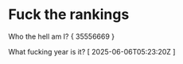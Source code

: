 # Fuck the rankings

Who the hell am I?
{ 35556669 }

What fucking year is it?
[ 2025-06-06T05:23:20Z ]
